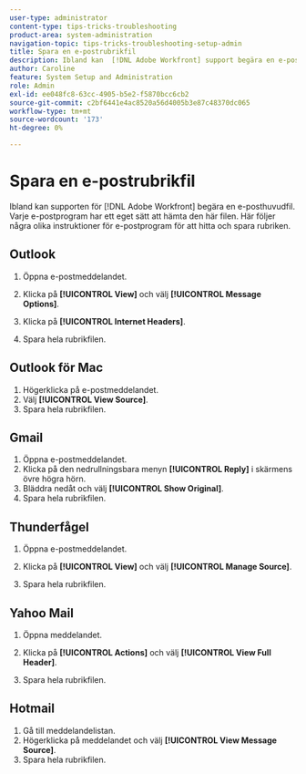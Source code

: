 ```yaml
---
user-type: administrator
content-type: tips-tricks-troubleshooting
product-area: system-administration
navigation-topic: tips-tricks-troubleshooting-setup-admin
title: Spara en e-postrubrikfil
description: Ibland kan  [!DNL Adobe Workfront] support begära en e-posthuvudfil. Varje e-postprogram har ett eget sätt att hämta den här filen. Här följer några olika instruktioner för e-postprogram för att hitta och spara rubriken. [!DNL Outlook]
author: Caroline
feature: System Setup and Administration
role: Admin
exl-id: ee048fc8-63cc-4905-b5e2-f5870bcc6cb2
source-git-commit: c2bf6441e4ac8520a56d4005b3e87c48370dc065
workflow-type: tm+mt
source-wordcount: '173'
ht-degree: 0%

---
```


# Spara en e-postrubrikfil

Ibland kan supporten för [!DNL Adobe Workfront] begära en e-posthuvudfil. Varje e-postprogram har ett eget sätt att hämta den här filen. Här följer några olika instruktioner för e-postprogram för att hitta och spara rubriken.

## Outlook

1. Öppna e-postmeddelandet.
1. Klicka på **[!UICONTROL View]** och välj **[!UICONTROL Message Options]**.

1. Klicka på **[!UICONTROL Internet Headers]**.
1. Spara hela rubrikfilen.

## Outlook för Mac

1. Högerklicka på e-postmeddelandet.
1. Välj **[!UICONTROL View Source]**.
1. Spara hela rubrikfilen.

## Gmail

1. Öppna e-postmeddelandet.
1. Klicka på den nedrullningsbara menyn **[!UICONTROL Reply]** i skärmens övre högra hörn.
1. Bläddra nedåt och välj **[!UICONTROL Show Original]**.
1. Spara hela rubrikfilen.

## Thunderfågel

1. Öppna e-postmeddelandet.
1. Klicka på **[!UICONTROL View]** och välj **[!UICONTROL Manage Source]**.

1. Spara hela rubrikfilen.

## Yahoo Mail

1. Öppna meddelandet.
1. Klicka på **[!UICONTROL Actions]** och välj **[!UICONTROL View Full Header]**.

1. Spara hela rubrikfilen.

## Hotmail

1. Gå till meddelandelistan.
1. Högerklicka på meddelandet och välj **[!UICONTROL View Message Source]**.
1. Spara hela rubrikfilen.
